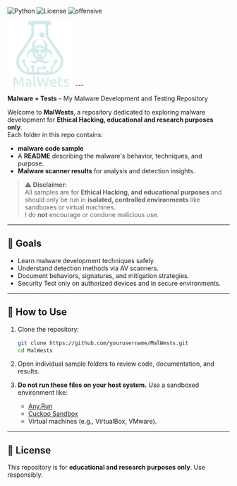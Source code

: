 ![Python](https://img.shields.io/badge/Python-3.6%2B-blue)
![License](https://img.shields.io/badge/License-MIT-green)
![offensive](https://img.shields.io/badge/Purpose-Offensive%20Redteam-red)

<img src="./MalwestIcon.png" alt="Malwest Icon" width="150"/>
---

**Malware + Tests** – My Malware Development and Testing Repository  

Welcome to **MalWests**, a repository dedicated to exploring malware development for **Ethical Hacking, educational and research purposes only**.  
Each folder in this repo contains:  
- **malware code sample**   
- A **README** describing the malware's behavior, techniques, and purpose.  
- **Malware scanner results** for analysis and detection insights.  

> ⚠️ **Disclaimer:**  
> All samples are for **Ethical Hacking, and educational purposes** and should only be run in **isolated, controlled environments** like sandboxes or virtual machines.  
> I do **not** encourage or condone malicious use.  

---

## 🧪 Goals  
- Learn malware development techniques safely.  
- Understand detection methods via AV scanners.  
- Document behaviors, signatures, and mitigation strategies.  
- Security Test only on authorized devices and in secure environments.

---

## 🚀 How to Use  

1. Clone the repository:  
   ```bash
   git clone https://github.com/yourusername/MalWests.git
   cd MalWests
   ```

2. Open individual sample folders to review code, documentation, and results.  

3. **Do not run these files on your host system.** Use a sandboxed environment like:  
   - [Any.Run](https://any.run/)  
   - [Cuckoo Sandbox](https://cuckoosandbox.org/)  
   - Virtual machines (e.g., VirtualBox, VMware).  

---

## 📜 License  
This repository is for **educational and research purposes only**. Use responsibly.  
